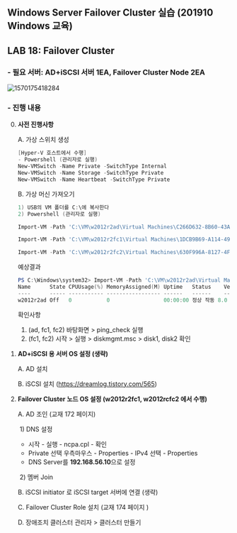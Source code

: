 ## Windows Server Failover Cluster 실습 (201910 Windows 교육)

## LAB 18: Failover Cluster 


### - 필요 서버: AD+iSCSI 서버 1EA, Failover Cluster Node 2EA
![1570175418284](https://user-images.githubusercontent.com/20136723/66191171-ae157400-e6c8-11e9-9f6c-c9fc8e780f72.png)


### - 진행 내용

0. **사전 진행사항**

   A. 가상 스위치 생성

   ```powershell
   [Hyper-V 호스트에서 수행]
   - Powershell (관리자로 실행)
   New-VMSwitch -Name Private -SwitchType Internal
   New-VMSwitch -Name Storage -SwitchType Private
   New-VMSwitch -Name Heartbeat -SwitchType Private
   ```

   

   B. 가상 머신 가져오기

   ```powershell
   1) USB의 VM 폴더를 C:\에 복사한다
   2) Powershell (관리자로 실행)
   
   Import-VM -Path 'C:\VM\w2012r2ad\Virtual Machines\C266D632-8B60-43A8-9B9D-AE5B91E827EC.vmcx' -Copy -GenerateNewId
   
   Import-VM -Path 'C:\VM\w2012r2fc1\Virtual Machines\1DCB9B69-A114-49CA-A633-3EFE8E28B1D0.vmcx' -Copy -GenerateNewId
   
   Import-VM -Path 'C:\VM\w2012r2fc2\Virtual Machines\630F996A-8127-4FE9-A6F0-412DB370C0D6.vmcx' -Copy -GenerateNewId
   ```

   예상결과
    ```powershell
    PS C:\Windows\system32> Import-VM -Path 'C:\VM\w2012r2ad\Virtual Machines\C266D632-8B60-43A8-9B9D-AE5B91E827EC.vmcx' -Copy -GenerateNewId
    Name      State CPUUsage(%) MemoryAssigned(M) Uptime   Status    Version
    ----      ----- ----------- ----------------- ------   ------    -------
    w2012r2ad Off   0           0                 00:00:00 정상 작동 8.0
    ```
   
   확인사항
   1) (ad, fc1, fc2) 바탕화면 > ping_check 실행
   2) (fc1, fc2) 시작 > 실행 > diskmgmt.msc > disk1, disk2 확인
   

1. **AD+iSCSI 용 서버 OS 설정 (생략)**

   A. AD 설치

   B. iSCSI 설치 (https://dreamlog.tistory.com/565)

   

2. **Failover Cluster 노드 OS 설정 (w2012r2fc1, w2012rcfc2 에서 수행)**

   A. AD 조인 (교재 172 페이지)

   ​	1) DNS 설정

   - 시작 - 실행 - ncpa.cpl - 확인 
   -  Private 선택 우측마우스 - Properties - IPv4 선택 -   Properties 
   -  DNS Server를 **192.168.56.10**으로 설정

   ​	2) 멤버 Join
   
   

   B. iSCSI initiator 로 iSCSI target 서버에 연결 (생략)

   C. Failover Cluster Role 설치 (교재 174 페이지 )

   D. 장애조치 클러스터 관리자 > 클러스터 만들기




